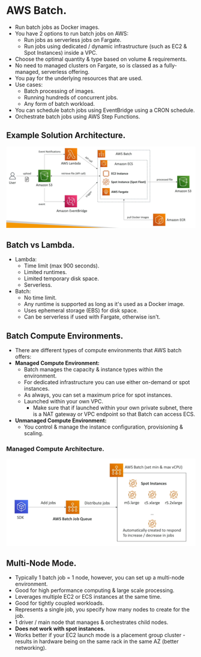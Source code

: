 # **AWS Batch.**

* Run batch jobs as Docker images.
* You have 2 options to run batch jobs on AWS:
    * Run jobs as serverless jobs on Fargate.
    * Run jobs using dedicated / dynamic infrastructure (such as EC2 & Spot Instances) inside a VPC.
* Choose the optimal quantity & type based on volume & requirements.
* No need to managed clusters on Fargate, so is classed as a fully-managed, serverless offering.
* You pay for the underlying resources that are used.
* Use cases:
    * Batch processing of images.
    * Running hundreds of concurrent jobs.
    * Any form of batch workload.
* You can schedule batch jobs using EventBridge using a CRON schedule.
* Orchestrate batch jobs using AWS Step Functions.

## **Example Solution Architecture.**

<img src='./images/AWSBatchSolutionArchitectureExample.png'>

## **Batch vs Lambda.**

* Lambda:
    * Time limit (max 900 seconds).
    * Limited runtimes.
    * Limited temporary disk space.
    * Serverless.
* Batch:
    * No time limit.
    * Any runtime is supported as long as it's used as a Docker image.
    * Uses ephemeral storage (EBS) for disk space.
    * Can be serverless if used with Fargate, otherwise isn't.

## **Batch Compute Environments.**

* There are different types of compute environments that AWS batch offers:
* **Managed Compute Environment:**
    * Batch manages the capacity & instance types within the environment.
    * For dedicated infrastructure you can use either on-demand or spot instances.
    * As always, you can set a maximum price for spot instances.
    * Launched within your own VPC.
        * Make sure that if launched within your own private subnet, there is a NAT gateway or VPC endpoint so that Batch can access ECS.
* **Unmanaged Compute Environment:**
    * You control & manage the instance configuration, provisioning & scaling.

### **Managed Compute Architecture.**

<img src='./images/BatchManagedComputeEnvironment.png'>

## **Multi-Node Mode.**

* Typically 1 batch job = 1 node, however, you can set up a multi-node environment.
* Good for high performance computing & large scale processing.
* Leverages multiple EC2 or ECS instances at the same time.
* Good for tightly coupled workloads.
* Represents a single job, you specify how many nodes to create for the job.
* 1 driver / main node that manages & orchestrates child nodes.
* **Does not work with spot instances.**
* Works better if your EC2 launch mode is a placement group cluster - results in hardware being on the same rack in the same AZ (better networking).